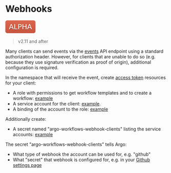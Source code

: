# Webhooks

![alpha](assets/alpha.svg)

> v2.11 and after

Many clients can send events via the [events](events.md) API endpoint using a standard authorization header. However, for clients that are unable to do so (e.g. because they use signature verification as proof of origin), additional configuration is required.

In the namespace that will receive the event, create [access token](access-token.md) resources for your client:

* A role with permissions to get workflow templates and to create a workflow: [example](https://raw.githubusercontent.com/argoproj/argo-workflows/master/manifests/quick-start/base/webhooks/submit-workflow-template-role.yaml)
* A service account for the client: [example](https://raw.githubusercontent.com/argoproj/argo-workflows/master/manifests/quick-start/base/webhooks/github.com-sa.yaml). 
* A binding of the account to the role: [example](https://raw.githubusercontent.com/argoproj/argo-workflows/master/manifests/quick-start/base/webhooks/github.com-rolebinding.yaml)

Additionally create:

* A secret named "argo-workflows-webhook-clients" listing the service accounts: [example](https://raw.githubusercontent.com/argoproj/argo-workflows/master/manifests/quick-start/base/webhooks/argo-workflows-webhook-clients-secret.yaml)

The secret "argo-workflows-webhook-clients" tells Argo:

* What type of webhook the account can be used for, e.g. "github" 
* What "secret" that webhook is configured for, e.g. in your [Github settings page](https://github.com/alexec/argo/settings/hooks) 

